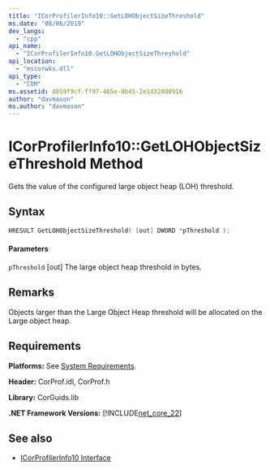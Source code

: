 ```yaml
---
title: "ICorProfilerInfo10::GetLOHObjectSizeThreshold"
ms.date: "08/06/2019"
dev_langs: 
  - "cpp"
api_name: 
  - "ICorProfilerInfo10.GetLOHObjectSizeThreshold"
api_location: 
  - "mscorwks.dll"
api_type: 
  - "COM"
ms.assetid: d859f9cf-ff97-465e-8b45-2e1d32890916
author: "davmason"
ms.author: "davmason"
---
```

# ICorProfilerInfo10::GetLOHObjectSizeThreshold Method
  
 Gets the value of the configured large object heap (LOH) threshold.   
  
## Syntax  
  
```cpp
HRESULT GetLOHObjectSizeThreshold( [out] DWORD *pThreshold );
```  
  
#### Parameters  
 `pThreshold`
 [out] The large object heap threshold in bytes.
  
## Remarks  
 Objects larger than the Large Object Heap threshold will be allocated on the Large object heap.

## Requirements  
 **Platforms:** See [System Requirements](../../../../docs/framework/get-started/system-requirements.md).  
  
 **Header:** CorProf.idl, CorProf.h  
  
 **Library:** CorGuids.lib  
  
 **.NET Framework Versions:** [!INCLUDE[net_core_22](../../../../includes/net-core-30-md.md)]
  
## See also
- [ICorProfilerInfo10 Interface](../../../../docs/framework/unmanaged-api/profiling/icorprofilerinfo10-interface.md)

